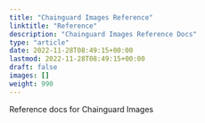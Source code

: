 ```yaml
---
title: "Chainguard Images Reference"
linktitle: "Reference"
description: "Chainguard Images Reference Docs"
type: "article"
date: 2022-11-28T08:49:15+00:00
lastmod: 2022-11-28T08:49:15+00:00
draft: false
images: []
weight: 990
---
```


Reference docs for Chainguard Images
